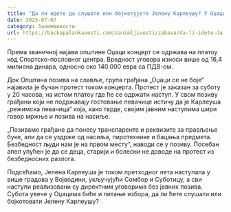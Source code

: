 ```yaml
---
title: "Да ли идете да слушате или бојкотујете Јелену Карлеушу? У Оџацима планиран протест током концерта"
date: 2025-07-07
category: Занимљивости
url: https://backapalankavesti.com/zanimljivosti/zabava/da-li-idete-da-slusate-ili-bojkotujete-jelenu-karleusu-u-odzacima-planiran-protest-tokom-koncerta/
---
```


Према званичној најави општине Оџаци концерт се одржава на платоу код Спортско-пословног центра. Вредност уговора износи више од 16,4 милиона динара, односно око 140.000 евра са ПДВ-ом.

Док Општина позива на славље, група грађана „Оџаци се не боје“ најавила је бучан протест током концерта. Протест је заказан за суботу у 20 часова, на истом платоу где ће се одржати наступ. У свом позиву грађани који не подржавају гостовање певачице истичу да је Карлеуша „режимска певачица“ која, како тврде, својим јавним наступима шири говор мржње и позива на насиље.

„Позивамо грађане да понесу транспаренте и реквизите за прављење буке, али да се уздрже од насиља, пиротехнике и бацања предмета. Безбедност људи нам је на првом месту“, наводи се у позиву. Посебан апел упућен је да се деца, старији и болесни не доводе на протест из безбедносних разлога.

Подсећамо, Јелена Карлеуша је током претходног лета наступала у више градова у Војводини, укључујући Сомбор и Суботицу, а сви наступи реализовани су директним уговорима без јавних позива. Субота увече у Оџацима биће и питање избора, да ли ћете слушати или бојкотовати Јелену Карлеушу?
